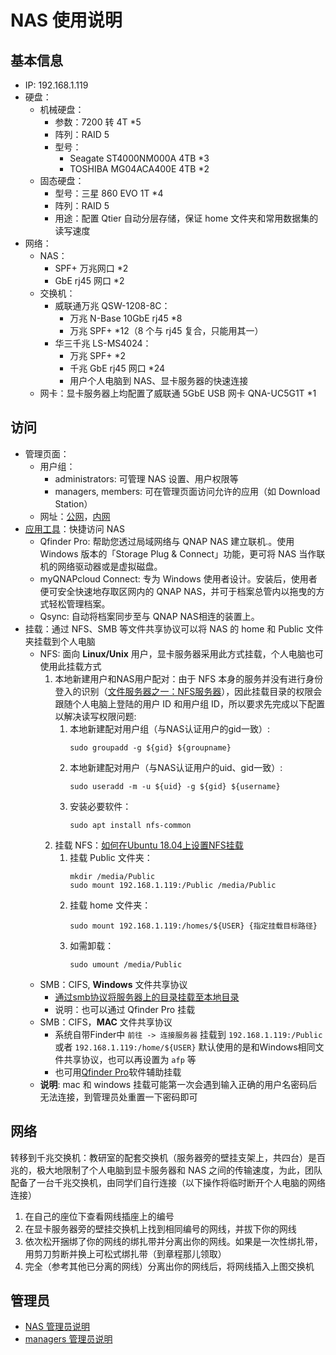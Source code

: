 # NAS 使用说明


## 基本信息

* IP: 192.168.1.119
* 硬盘：
    * 机械硬盘：
        * 参数：7200 转 4T *5
        * 阵列：RAID 5
        * 型号：
            * Seagate ST4000NM000A 4TB *3
            * TOSHIBA MG04ACA400E 4TB *2
    * 固态硬盘：
        * 型号：三星 860 EVO 1T *4
        * 阵列：RAID 5
        * 用途：配置 Qtier 自动分层存储，保证 home 文件夹和常用数据集的读写速度
* 网络：
    * NAS：
        * SPF+ 万兆网口 *2
        * GbE rj45 网口 *2
    * 交换机：
        * 威联通万兆 QSW-1208-8C：
            * 万兆 N-Base 10GbE rj45 *8
            * 万兆 SPF+ *12（8 个与 rj45 复合，只能用其一）
        * 华三千兆 LS-MS4024：
            * 万兆 SPF+ *2
            * 千兆 GbE rj45 网口 *24
            * 用户个人电脑到 NAS、显卡服务器的快速连接
    * 网卡：显卡服务器上均配置了威联通 5GbE USB 网卡 QNA-UC5G1T *1


## 访问

* 管理页面：
    * 用户组：
        * administrators: 可管理 NAS 设置、用户权限等
        * managers, members: 可在管理页面访问允许的应用（如 Download Station）
    * 网址：[公网](http://kc110lsc.myqnapcloud.com/)，[内网](http://192.168.1.119/)
* [应用工具](https://www.qnap.com/zh-cn/utilities/essentials)：快捷访问 NAS
    * Qfinder Pro: 帮助您透过局域网络与 QNAP NAS 建立联机.。使用Windows 版本的「Storage Plug & Connect」功能，更可将 NAS 当作联机的网络驱动器或是虚拟磁盘。
	* myQNAPcloud Connect: 专为 Windows 使用者设计。安装后，使用者便可安全快速地存取区网内的 QNAP NAS，并可于档案总管内以拖曳的方式轻松管理档案。
    * Qsync: 自动将档案同步至与 QNAP NAS相连的装置上。
* 挂载：通过 NFS、SMB 等文件共享协议可以将 NAS 的 home 和 Public 文件夹挂载到个人电脑
    * NFS: 面向 **Linux/Unix** 用户，显卡服务器采用此方式挂载，个人电脑也可使用此挂载方式
        1. 本地新建用户和NAS用户配对：由于 NFS 本身的服务并没有进行身份登入的识别（[文件服务器之一：NFS服务器](http://cn.linux.vbird.org/linux_server/0330nfs.php)），因此挂载目录的权限会跟随个人电脑上登陆的用户 ID 和用户组 ID，所以要求先完成以下配置以解决读写权限问题: 
            1. 本地新建配对用户组（与NAS认证用户的gid一致）:
                ```
                sudo groupadd -g ${gid} ${groupname}
                ``` 
            2. 本地新建配对用户（与NAS认证用户的uid、gid一致）:
                ```
                sudo useradd -m -u ${uid} -g ${gid} ${username}
                ```
            1. 安装必要软件：
                ```
                sudo apt install nfs-common
                ```
        1. 挂载 NFS：[如何在Ubuntu 18.04上设置NFS挂载](https://www.howtoing.com/how-to-set-up-an-nfs-mount-on-ubuntu-18-04)
            1. 挂载 Public 文件夹：
                ```
                mkdir /media/Public
                sudo mount 192.168.1.119:/Public /media/Public
                ```
            1. 挂载 home 文件夹：
                ```
                sudo mount 192.168.1.119:/homes/${USER} {指定挂载目标路径}
                ```
            1. 如需卸载：
                ```
                sudo umount /media/Public
                ```
    * SMB：CIFS, **Windows** 文件共享协议
        * [通过smb协议将服务器上的目录挂载至本地目录](https://www.qiansw.com/through-the-smb-protocol-on-the-server-directory-to-mount-a-local-directory.html)
        * 说明：也可以通过 Qfinder Pro 挂载
    * SMB：CIFS，**MAC** 文件共享协议
        * 系统自带Finder中 `前往 -> 连接服务器` 挂载到 `192.168.1.119:/Public` 或者 `192.168.1.119:/home/${USER}` 默认使用的是和Windows相同文件共享协议，也可以再设置为 `afp` 等
        * 也可用[Qfinder Pro](https://www.qnap.com/zh-cn/how-to/tutorial/article/%E5%B0%86%E5%85%B1%E4%BA%AB%E6%96%87%E4%BB%B6%E5%A4%B9%E6%8C%82%E8%BD%BD%E5%88%B0-mac-%E8%AE%A1%E7%AE%97%E6%9C%BA/)软件辅助挂载
    * **说明**: mac 和 windows 挂载可能第一次会遇到输入正确的用户名密码后无法连接，到管理员处重置一下密码即可


## 网络

转移到千兆交换机：教研室的配套交换机（服务器旁的壁挂支架上，共四台）是百兆的，极大地限制了个人电脑到显卡服务器和 NAS 之间的传输速度，为此，团队配备了一台千兆交换机，由同学们自行连接（以下操作将临时断开个人电脑的网络连接）
1. 在自己的座位下查看网线插座上的编号
1. 在显卡服务器旁的壁挂交换机上找到相同编号的网线，并拔下你的网线
1. 依次松开捆绑了你的网线的绑扎带并分离出你的网线。如果是一次性绑扎带，用剪刀剪断并换上可松式绑扎带（到章程那儿领取）
1. 完全（参考其他已分离的网线）分离出你的网线后，将网线插入上图交换机


## 管理员

* [NAS 管理员说明](README_admin.md)
* [managers 管理员说明](README_managers.md)
